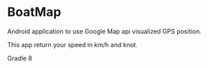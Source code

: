 # BoatMap

Android application to use Google Map api visualized GPS position.

This app return your speed in km/h and knot.

Gradle 8

